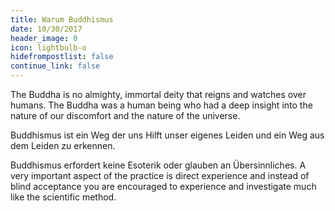 ```yaml
---
title: Warum Buddhismus
date: 10/30/2017
header_image: 0
icon: lightbulb-o
hidefrompostlist: false
continue_link: false
---
```


The Buddha is no almighty, immortal deity that reigns and watches over humans. The Buddha was a human being who had a deep insight into the nature of our discomfort and the nature of the universe.

Buddhismus ist ein Weg der uns Hilft unser eigenes Leiden und ein Weg aus dem Leiden zu erkennen.

Buddhismus erfordert keine Esoterik oder glauben an Übersinnliches. A very important aspect of the practice is direct experience and instead of blind acceptance you are encouraged to experience and investigate much like the scientific method.